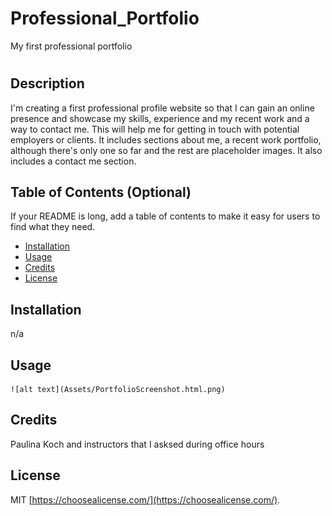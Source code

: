 # Professional_Portfolio
My first professional portfolio
# <Your-Project-Title>

## Description

I'm creating a first professional profile website so that I can gain an online presence and showcase my skills, experience and my recent work and a way to contact me.  This will help me for getting in touch with potential employers or clients. It includes sections about me, a recent work portfolio, although there's only one so far and the rest are placeholder images. It also includes a contact me section.

## Table of Contents (Optional)

If your README is long, add a table of contents to make it easy for users to find what they need.

- [Installation](#installation)
- [Usage](#usage)
- [Credits](#credits)
- [License](#license)

## Installation

n/a

## Usage



    
    ![alt text](Assets/PortfolioScreenshot.html.png)
    

## Credits

Paulina Koch and instructors that I asksed during office hours

## License

MIT [https://choosealicense.com/](https://choosealicense.com/).
